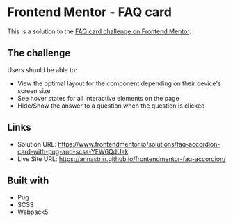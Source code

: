 # Frontend Mentor - FAQ card

This is a solution to the [FAQ card challenge on Frontend Mentor](https://www.frontendmentor.io/challenges/faq-accordion-card-XlyjD0Oam).

## The challenge

Users should be able to:

- View the optimal layout for the component depending on their device's screen size
- See hover states for all interactive elements on the page
- Hide/Show the answer to a question when the question is clicked

## Links

- Solution URL: https://www.frontendmentor.io/solutions/faq-accordion-card-with-pug-and-scss-YEW6QdUak
- Live Site URL: https://annastrin.github.io/frontendmentor-faq-accordion/

## Built with

- Pug
- SCSS
- Webpack5
